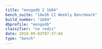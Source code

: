 ```yaml
---
title: "mongodb 2 1604"
bench_suite: "18w36 CI Weekly Benchmark"
build_number: "1604"
dbprofile: "mongodb"
classifier: "no redis"
date: 2018-09-03T07:37:04
type: "bench"
---
```

